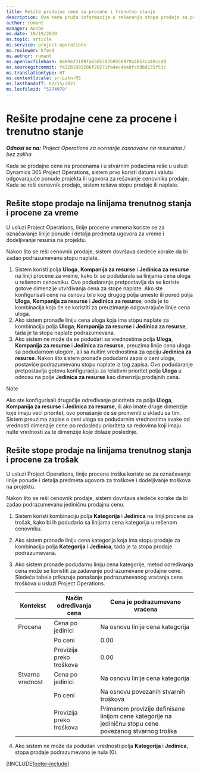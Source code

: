 ```yaml
---
title: Rešite prodajne cene za procene i trenutno stanje
description: Ova tema pruža informacije o rešavanju stopa prodaje za procene i trenutno stanje.
author: rumant
manager: Annbe
ms.date: 10/19/2020
ms.topic: article
ms.service: project-operations
ms.reviewer: kfend
ms.author: rumant
ms.openlocfilehash: 6e89e23189fa65057d7b955897924057c440ccd8
ms.sourcegitcommit: fa32b1893286f20271fa4ec4be8fc68bd135f53c
ms.translationtype: HT
ms.contentlocale: sr-Latn-RS
ms.lasthandoff: 02/15/2021
ms.locfileid: "5274970"
---
```

# <a name="resolve-sales-prices-for-estimates-and-actuals"></a>Rešite prodajne cene za procene i trenutno stanje

_**Odnosi se na:** Project Operations za scenarije zasnovane na resursima / bez zaliha_

Kada se prodajne cene na procenama i u stvarnim podacima reše u usluzi Dynamics 365 Project Operations, sistem prvo koristi datum i valutu odgovarajuće ponude projekta ili ugovora za rešavanje cenovnika prodaje. Kada se reši cenovnik prodaje, sistem rešava stopu prodaje ili naplate.

## <a name="resolve-sales-rates-on-actual-and-estimate-lines-for-time"></a>Rešite stope prodaje na linijama trenutnog stanja i procene za vreme

U usluzi Project Operations, linije procene vremena koriste se za označavanje linije ponude i detalja predmeta ugovora za vreme i dodeljivanje resursa na projektu.

Nakon što se reši cenovnik prodaje, sistem dovršava sledeće korake da bi zadao podrazumevanu stopu naplate.

1. Sistem koristi polja **Uloga**, **Kompanija za resurse** i **Jedinica za resurse** na liniji procene za vreme, kako bi se podudarala sa linijama cena uloga u rešenom cenovniku. Ovo podudaranje pretpostavlja da se koriste gotove dimenzije utvrđivanja cena za stope naplate. Ako ste konfigurisali cene na osnovu bilo kog drugog polja umesto ili pored polja **Uloga**, **Kompanija za resurse** i **Jedinica za resurse**, onda je to kombinacija koja će se koristiti za preuzimanje odgovarajuće linije cena uloga.
2. Ako sistem pronađe liniju cena uloga koja ima stopu naplate za kombinaciju polja **Uloga**, **Kompanija za resurse** i **Jedinica za resurse**, tada je ta stopa naplate podrazumevana.
3. Ako sistem ne može da se podudari sa vrednostima polja **Uloga**, **Kompanija za resurse** i **Jedinica za resurse**, preuzima linije cena uloga sa podudarnom ulogom, ali sa nultim vrednostima za opciju **Jedinica za resurse**. Nakon što sistem pronađe podudarni zapis o ceni uloge, postaviće podrazumevanu stopu naplate iz tog zapisa. Ovo podudaranje pretpostavlja gotovu konfiguraciju za relativni prioritet polja **Uloga** u odnosu na polje **Jedinica za resurse** kao dimenziju prodajnih cena.

> [!NOTE]
> Ako ste konfigurisali drugačije određivanje prioriteta za polja **Uloga**, **Kompanija za resurse** i **Jedinica za resurse**, ili ako imate druge dimenzije koje imaju veći prioritet, ovo ponašanje će se promeniti u skladu sa tim. Sistem preuzima zapise o ceni uloga sa podudarnim vrednostima svake od vrednosti dimenzije cene po redosledu prioriteta sa redovima koji imaju nulte vrednosti za te dimenzije koje dolaze poslednje.

## <a name="resolve-sales-rates-on-actual-and-estimate-lines-for-expense"></a>Rešite stope prodaje na linijama trenutnog stanja i procene za trošak

U usluzi Project Operations, linije procene troška koriste se za označavanje linije ponude i detalja predmeta ugovora za troškove i dodeljivanje troškova na projektu.

Nakon što se reši cenovnik prodaje, sistem dovršava sledeće korake da bi zadao podrazumevanu jediničnu prodajnu cenu.

1. Sistem koristi kombinaciju polja **Kategorija** i **Jedinica** na liniji procene za trošak, kako bi ih podudario sa linijama cena kategorija u rešenom cenovniku.
2. Ako sistem pronađe liniju cena kategorija koja ima stopu prodaje za kombinaciju polja **Kategorija** i **Jedinica**, tada je ta stopa prodaje podrazumevana.
3. Ako sistem pronađe podudarnu liniju cena kategorije, metod određivanja cena može se koristiti za zadavanje podrazumevane prodajne cene. Sledeća tabela prikazuje ponašanje podrazumevanog vraćanja cena troškova u usluzi Project Operations.

    | Kontekst | Način određivanja cena | Cena je podrazumevano vraćena |
    | --- | --- | --- |
    | Procena | Cena po jedinici | Na osnovu linije cena kategorija |
    | &nbsp; | Po ceni | 0.00 |
    | &nbsp; | Provizija preko troškova | 0.00 |
    | Stvarna vrednost | Cena po jedinici | Na osnovu linije cena kategorija |
    | &nbsp; | Po ceni | Na osnovu povezanih stvarnih troškova |
    | &nbsp; | Provizija preko troškova | Primenom provizije definisane linijom cene kategorije na jediničnu stopu cene povezanog stvarnog troška |

4. Ako sistem ne može da podudari vrednosti polja **Kategorija** i **Jedinica**, stopa prodaje podrazumevano je nula (0).


[!INCLUDE[footer-include](../includes/footer-banner.md)]